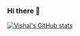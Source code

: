 ### Hi there 👋

[![Vishal's GitHub stats](https://github-readme-stats.vercel.app/api?username=vishalmhjn&count_private=true&hide=contribs,prs)](https://github.com/anuraghazra/github-readme-stats)

<!--
**vishalmhjn/vishalmhjn** is a ✨ _special_ ✨ repository because its `README.md` (this file) appears on your GitHub profile.

Here are some ideas to get you started:

- 🔭 I’m currently working on traffic simulation calibration and mobiltiy data analytics. I often use machine learning and deep learning.
- 🌱 I’m currently learning a lot of things
- 💬 Ask me about ...
- 📫 How to reach me: ...
- 😄 Pronouns: he/him
-->
